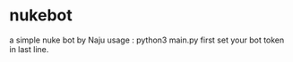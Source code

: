 # nukebot
a simple nuke bot by Naju
usage : python3 main.py 
first set your bot token in last line.

